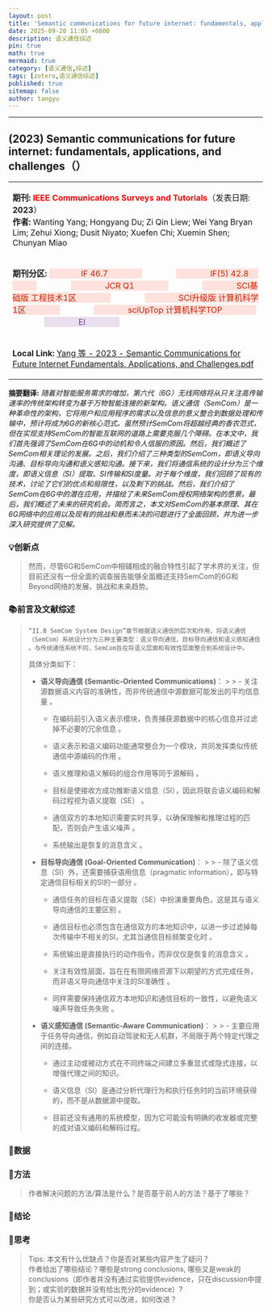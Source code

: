 ```yaml
---
layout: post
title: 'Semantic communications for future internet: fundamentals, applications, and challenges'
date: 2025-09-20 11:05 +0800
description: 语义通信综述
pin: true
math: true
mermaid: true
category: [语义通信,综述]
tags: [zotero,语义通信综述]
published: true
sitemap: false
author: tangyu
---
```




* * *

## (2023) Semantic communications for future internet: fundamentals, applications, and challenges（）

<table><tbody><tr><td><p><strong>期刊: <span style="color: rgb(255, 0, 0)">IEEE Communications Surveys and Tutorials</span></strong>（发表日期: <strong>2023</strong>）<br><strong>作者:</strong> Wanting Yang; Hongyang Du; Zi Qin Liew; Wei Yang Bryan Lim; Zehui Xiong; Dusit Niyato; Xuefen Chi; Xuemin Shen; Chunyan Miao</p></td></tr><tr><td><p><strong>期刊分区: </strong><span style="color: rgb(204, 31, 0)"><span style="background-color: rgb(255, 226, 221)">ㅤㅤ ㅤㅤIF 46.7 ㅤㅤ ㅤㅤ</span></span> ㅤㅤ ㅤㅤ<span style="color: rgb(204, 31, 0)"><span style="background-color: rgb(255, 226, 221)"> ㅤㅤ ㅤㅤIF(5) 42.8 ㅤㅤ ㅤㅤ</span></span> ㅤㅤ ㅤㅤ<span style="color: rgb(204, 31, 0)"><span style="background-color: rgb(255, 226, 221)"> ㅤㅤ ㅤㅤJCR Q1 ㅤㅤ ㅤㅤ</span></span> ㅤㅤ ㅤㅤ<span style="color: rgb(204, 31, 0)"><span style="background-color: rgb(255, 226, 221)"> ㅤㅤ ㅤㅤSCI基础版 工程技术1区 ㅤㅤ ㅤㅤ</span></span> ㅤㅤ ㅤㅤ<span style="color: rgb(204, 31, 0)"><span style="background-color: rgb(255, 226, 221)"> ㅤㅤ ㅤㅤSCI升级版 计算机科学1区 ㅤㅤ ㅤㅤ</span></span> ㅤㅤ ㅤㅤ<span style="color: rgb(204, 31, 0)"><span style="background-color: rgb(255, 226, 221)"> ㅤㅤ ㅤㅤsciUpTop 计算机科学TOP ㅤㅤ ㅤㅤ</span></span> ㅤㅤ ㅤㅤ<span style="color: rgb(111, 69, 135)"><span style="background-color: rgb(232, 222, 238)"> ㅤㅤ ㅤㅤEI ㅤㅤ ㅤㅤ</span></span></p></td></tr><tr><td><p><strong>Local Link: </strong><a href="zotero://open-pdf/0_QGQ8KE4B" rel="noopener noreferrer nofollow">Yang 等 - 2023 - Semantic Communications for Future Internet Fundamentals, Applications, and Challenges.pdf</a></p></td></tr></tbody></table>

**摘要翻译:** *随着对智能服务需求的增加，第六代（6G）无线网络将从只关注高传输速率的传统架构转变为基于万物智能连接的新架构。语义通信（SemCom）是一种革命性的架构，它将用户和应用程序的需求以及信息的意义整合到数据处理和传输中，预计将成为6G的新核心范式。虽然预计SemCom将超越经典的香农范式，但在实现支持SemCom的智能互联网的道路上需要克服几个障碍。在本文中，我们首先强调了SemCom在6G中的动机和令人信服的原因。然后，我们概述了SemCom相关理论的发展。之后，我们介绍了三种类型的SemCom，即语义导向沟通、目标导向沟通和语义感知沟通。接下来，我们将通信系统的设计分为三个维度，即语义信息（SI）提取、SI传输和SI度量。对于每个维度，我们回顾了现有的技术，讨论了它们的优点和局限性，以及剩下的挑战。然后，我们介绍了SemCom在6G中的潜在应用，并描绘了未来SemCom授权网络架构的愿景。最后，我们概述了未来的研究机会。简而言之，本文对SemCom的基本原理、其在6G网络中的应用以及现有的挑战和悬而未决的问题进行了全面回顾，并为进一步深入研究提供了见解。*

### 💡创新点

> 然而，尽管6G和SemCom中相辅相成的融合特性引起了学术界的关注，但目前还没有一份全面的调查报告能够全面概述支持SemCom的6G和Beyond网络的发展、挑战和未来趋势。

### 📚前言及文献综述

> `“II.B SemCom System Design”章节根据语义通信的层次和作用，将语义通信（SemCom）系统设计分为三种主要类型：语义导向通信、目标导向通信和语义感知通信 。与传统通信系统不同，SemCom旨在将语义层面和有效性层面整合到系统设计中。`
>
> 具体分类如下：
>
> - **语义导向通信 (Semantic-Oriented Communications)**：
    >
    >     - 关注源数据语义内容的准确性，而非传统通信中源数据可能发出的平均信息量 。
>
>     - 在编码前引入语义表示模块，负责捕获源数据中的核心信息并过滤掉不必要的冗余信息 。
>
>     - 语义表示和语义编码功能通常整合为一个模块，共同发挥类似传统通信中源编码的作用 。
>
>     - 语义推理和语义解码的组合作用等同于源解码 。
>
>     - 目标是使接收方成功推断语义信息（SI），因此将联合语义编码和解码过程视为语义提取（SE） 。
>
>     - 通信双方的本地知识需要实时共享，以确保理解和推理过程的匹配，否则会产生语义噪声 。
>
>     - 系统输出是恢复的消息含义 。
>
> - **目标导向通信 (Goal-Oriented Communication)**：
    >
    >     - 除了语义信息（SI）外，还需要捕获语用信息（pragmatic information），即与特定通信目标相关的SI的一部分 。
>
>     - 通信任务的目标在语义提取（SE）中扮演重要角色，这是其与语义导向通信的主要区别 。
>
>     - 通信目标也必须包含在通信双方的本地知识中，以进一步过滤掉每次传输中不相关的SI，尤其当通信目标频繁变化时 。
>
>     - 系统输出是直接执行的动作指令，而非仅仅是恢复的消息含义 。
>
>     - 关注有效性层面，旨在在有限网络资源下以期望的方式完成任务，而非语义导向通信中关注的SI准确性 。
>
>     - 同样需要保持通信双方本地知识和通信目标的一致性，以避免语义噪声导致任务失败 。
>
> - **语义感知通信 (Semantic-Aware Communication)**：
    >
    >     - 主要应用于任务导向通信，例如自动驾驶和无人机群，不局限于两个特定代理之间的连接。
>
>     - 通过主动或被动方式在不同终端之间建立多重显式或隐式连接，以增强代理之间的知识。
>
>     - 语义信息（SI）是通过分析代理行为和执行任务时的当前环境获得的，而不是从数据源中提取。
>
>     - 目前还没有通用的系统模型，因为它可能没有明确的收发器或完整的成对语义编码和解码过程。
>

### 🧩数据

### 🔬方法

> 作者解决问题的方法/算法是什么？是否基于前人的方法？基于了哪些？

### 📜结论

### 🤔思考

> Tips: 本文有什么优缺点？你是否对某些内容产生了疑问？  
> 作者给出了哪些结论？哪些是strong conclusions, 哪些又是weak的conclusions（即作者并没有通过实验提供evidence，只在discussion中提到；或实验的数据并没有给出充分的evidence）?  
> 你是否认为某些研究方式可以改进，如何改进？
